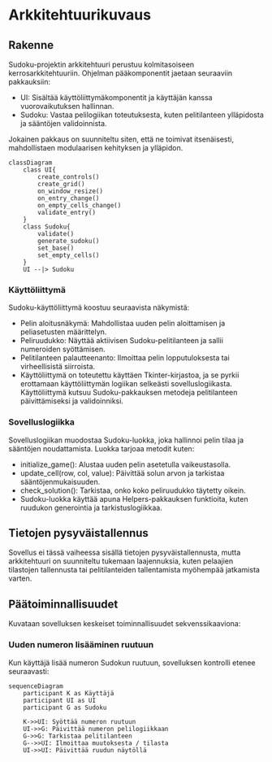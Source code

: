 # Arkkitehtuurikuvaus

## Rakenne

Sudoku-projektin arkkitehtuuri perustuu kolmitasoiseen kerrosarkkitehtuuriin. Ohjelman pääkomponentit jaetaan seuraaviin pakkauksiin:  

- UI: Sisältää käyttöliittymäkomponentit ja käyttäjän kanssa vuorovaikutuksen hallinnan.
- Sudoku: Vastaa pelilogiikan toteutuksesta, kuten pelitilanteen ylläpidosta ja sääntöjen validoinnista.  

Jokainen pakkaus on suunniteltu siten, että ne toimivat itsenäisesti, mahdollistaen modulaarisen kehityksen ja ylläpidon.

```mermaid
classDiagram
    class UI{
        create_controls()
        create_grid()
        on_window_resize()
        on_entry_change()
        on_empty_cells_change()
        validate_entry()
    }
    class Sudoku{
        validate()
        generate_sudoku()
        set_base()
        set_empty_cells()
    }
    UI --|> Sudoku
```

### Käyttöliittymä
Sudoku-käyttöliittymä koostuu seuraavista näkymistä:  

- Pelin aloitusnäkymä: Mahdollistaa uuden pelin aloittamisen ja peliasetusten määrittelyn.
- Peliruudukko: Näyttää aktiivisen Sudoku-pelitilanteen ja sallii numeroiden syöttämisen.
- Pelitilanteen palautteenanto: Ilmoittaa pelin lopputuloksesta tai virheellisistä siirroista.
- Käyttöliittymä on toteutettu käyttäen Tkinter-kirjastoa, ja se pyrkii erottamaan käyttöliittymän logiikan selkeästi sovelluslogiikasta. Käyttöliittymä kutsuu Sudoku-pakkauksen metodeja pelitilanteen päivittämiseksi ja validoinniksi.

### Sovelluslogiikka
Sovelluslogiikan muodostaa Sudoku-luokka, joka hallinnoi pelin tilaa ja sääntöjen noudattamista. Luokka tarjoaa metodit kuten:  

- initialize_game(): Alustaa uuden pelin asetetulla vaikeustasolla.
- update_cell(row, col, value): Päivittää solun arvon ja tarkistaa sääntöjenmukaisuuden.
- check_solution(): Tarkistaa, onko koko peliruudukko täytetty oikein.
- Sudoku-luokka käyttää apuna Helpers-pakkauksen funktioita, kuten ruudukon generointia ja tarkistuslogiikkaa.

## Tietojen pysyväistallennus
Sovellus ei tässä vaiheessa sisällä tietojen pysyväistallennusta, mutta arkkitehtuuri on suunniteltu tukemaan laajennuksia, kuten pelaajien tilastojen tallennusta tai pelitilanteiden tallentamista myöhempää jatkamista varten.

## Päätoiminnallisuudet
Kuvataan sovelluksen keskeiset toiminnallisuudet sekvenssikaaviona:

### Uuden numeron lisääminen ruutuun
Kun käyttäjä lisää numeron Sudokun ruutuun, sovelluksen kontrolli etenee seuraavasti:  

```mermaid
sequenceDiagram
    participant K as Käyttäjä
    participant UI as UI
    participant G as Sudoku

    K->>UI: Syöttää numeron ruutuun
    UI->>G: Päivittää numeron pelilogiikkaan
    G->>G: Tarkistaa pelitilanteen
    G-->>UI: Ilmoittaa muutoksesta / tilasta
    UI->>UI: Päivittää ruudun näytöllä
```